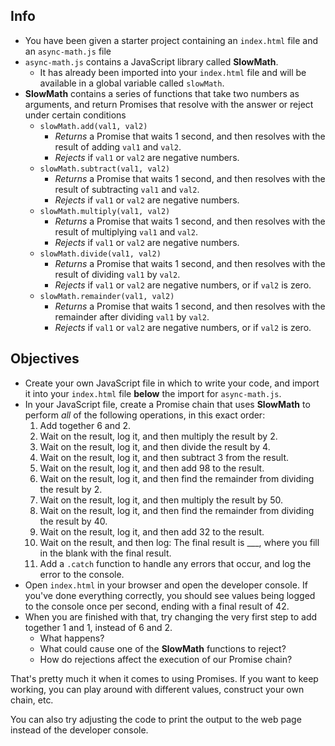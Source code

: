 ## Info

* You have been given a starter project containing an `index.html` file and an `async-math.js` file
* `async-math.js` contains a JavaScript library called **SlowMath**. 
    * It has already been imported into your   `index.html` file and will be available in a global variable called `slowMath`.
* **SlowMath** contains a series of functions that take two numbers as arguments, and return Promises that resolve with the answer or reject under certain conditions
  * `slowMath.add(val1, val2)` 
    * _Returns_ a Promise that waits 1 second, and then resolves with the result of adding `val1` and `val2`. 
    * _Rejects_ if `val1` or `val2` are negative numbers.
  * `slowMath.subtract(val1, val2)` 
    * _Returns_ a Promise that waits 1 second, and then resolves with the result of subtracting `val1` and `val2`. 
    * _Rejects_ if `val1` or `val2` are negative numbers.
  * `slowMath.multiply(val1, val2)` 
    * _Returns_ a Promise that waits 1 second, and then resolves with the result of multiplying `val1` and `val2`. 
    * _Rejects_ if `val1` or `val2` are negative numbers.
  * `slowMath.divide(val1, val2)` 
    * _Returns_ a Promise that waits 1 second, and then resolves with the result of dividing `val1` by `val2`. 
    * _Rejects_ if `val1` or `val2` are negative numbers, or if `val2` is zero.
  * `slowMath.remainder(val1, val2)`
    * _Returns_ a Promise that waits 1 second, and then resolves with the remainder after dividing `val1` by `val2`. 
    * _Rejects_ if `val1` or `val2` are negative numbers, or if `val2` is zero.

## Objectives

* Create your own JavaScript file in which to write your code, and import it into your `index.html` file **below** the import for `async-math.js`.
* In your JavaScript file, create a Promise chain that uses **SlowMath** to perform _all_ of the following operations, in this exact order:
  1. Add together 6 and 2.
  2. Wait on the result, log it, and then multiply the result by 2.
  3. Wait on the result, log it, and then divide the result by 4.
  4. Wait on the result, log it, and then subtract 3 from the result.
  5. Wait on the result, log it, and then add 98 to the result.
  6. Wait on the result, log it, and then find the remainder from dividing the result by 2.
  7. Wait on the result, log it, and then multiply the result by 50.
  8. Wait on the result, log it, and then find the remainder from dividing the result by 40.
  9. Wait on the result, log it, and then add 32 to the result.
  10. Wait on the result, and then log: The final result is \_\_\_, where you fill in the blank with the final result.
  11. Add a `.catch` function to handle any errors that occur, and log the error to the console.
* Open `index.html` in your browser and open the developer console. If you've done everything correctly, you should see values being logged to the console once per second, ending with a final result of 42.
* When you are finished with that, try changing the very first step to add together 1 and 1, instead of 6 and 2. 
    * What happens? 
    * What could cause one of the **SlowMath** functions to reject? 
    * How do rejections affect the execution of our Promise chain?

That's pretty much it when it comes to using Promises. If you want to keep working, you can play around with different values, construct your own chain, etc.

You can also try adjusting the code to print the output to the web page instead of the developer console.
